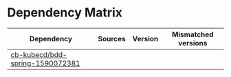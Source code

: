 # Dependency Matrix

Dependency | Sources | Version | Mismatched versions
---------- | ------- | ------- | -------------------
[cb-kubecd/bdd-spring-1590072381](https://github.com/cb-kubecd/bdd-spring-1590072381.git) |  | []() | 

